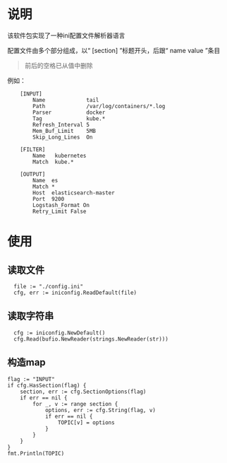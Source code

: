 # 说明
该软件包实现了一种ini配置文件解析器语言

配置文件由多个部分组成，以“ [section] ”标题开头，后跟“ name value ”条目

> 前后的空格已从值中删除

例如：
```
    [INPUT]
        Name             tail
        Path             /var/log/containers/*.log
        Parser           docker
        Tag              kube.*
        Refresh_Interval 5
        Mem_Buf_Limit    5MB
        Skip_Long_Lines  On

    [FILTER]
        Name   kubernetes
        Match  kube.*

    [OUTPUT]
        Name  es
        Match *
        Host  elasticsearch-master
        Port  9200
        Logstash_Format On
        Retry_Limit False
```
# 使用

## 读取文件
```
  file := "./config.ini"
  cfg, err := iniconfig.ReadDefault(file)
```
## 读取字符串
```
  cfg := iniconfig.NewDefault()
  cfg.Read(bufio.NewReader(strings.NewReader(str)))
```
## 构造map
```
flag := "INPUT"
if cfg.HasSection(flag) {
    section, err := cfg.SectionOptions(flag)
    if err == nil {
        for _, v := range section {
            options, err := cfg.String(flag, v)
            if err == nil {
                TOPIC[v] = options
            }
        }
    }
}
fmt.Println(TOPIC)
```
